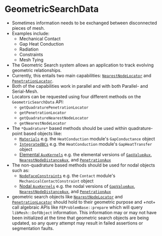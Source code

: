 # GeometricSearchData

- Sometimes information needs to be exchanged between disconnected pieces of mesh.
- Examples include:
    - Mechanical Contact
    - Gap Heat Conduction
    - Radiation
    - Constraints
    - Mesh Tying
- The Geometric Search system allows an application to track evolving geometric relationships.
- Currently, this entails two main capabilities: [`NearestNodeLocator`](/NearestNodeLocator.md) and [`PenetrationLocator`](/PenetrationLocator.md).
- Both of the capabilities work in parallel and with both Parallel- and Serial-Mesh.
- Locators can be requested using four different methods on the `GeometricSearchData` API:
    - `getQuadraturePenetrationLocator`
    - `getPenetrationLocator`
    - `getQuadratureNearestNodeLocator`
    - `getNearestNodeLocator`
- The `*Quadrature*` based methods should be used within quadrature-point based objects like:
    - [`Materials`](Materials/index.md) e.g. the `HeatConduction` module's `GapConductance` object
    - [`IntegratedBCs`](syntax/BCs/index.md) e.g. the `HeatConduction` module's `GapHeatTransfer` object
    - [Elemental `AuxKernels`](AuxKernels/index.md) e.g. the elemental versions of [`GapValueAux`](/GapValueAux.md), [`NearestNodeDistanceAux`](/NearestNodeDistanceAux.md), and [`PenetrationAux`](/PenetrationAux.md)
- The non-quadrature based methods should be used for nodal objects such as:
    - [`NodeFaceConstraints`](Constraints/index.md) e.g. the `Contact` module's `MechanicalContactConstraint` object
    - [Nodal `AuxKernels`](AuxKernels/index.md) e.g. the nodal versions of [`GapValueAux`](/GapValueAux.md), [`NearestNodeDistanceAux`](/NearestNodeDistanceAux.md), and [`PenetrationAux`](/PenetrationAux.md)
- geometric search objects like [`NearestNodeLocator`](/NearestNodeLocator.md) and [`PenetrationLocator`](/PenetrationLocator.md) should hold to their geometric purpose and +not+ call algebraic APIs like `FEProblemBase::prepare` which will query `libMesh::DofObject` information. This information may or may not have been initialized at the time that geometric search objects are being updated, so any query attempt may result in failed assertions or segmentation faults.

